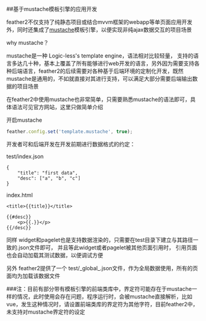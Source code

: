##基于mustache模板引擎的应用开发

feather2不仅支持了纯静态项目或结合mvvm框架的webapp等单页面应用开发外，同时还集成了[mustache](http://mustache.github.io/)模板引擎，以便实现非纯ajax数据交互的项目场景

why mustache？

mustache是一种 Logic-less's template engine，语法相对比较轻量， 支持的语言多达几十种，基本上覆盖了所有能够进行web开发的语言，另外因为需要支持各种后端语言，feather2的后续需要对各种基于后端环境的定制化开发，既然mustache是通用的，不如就直接对其进行支持，可以满足大部分需要后端输出数据的项目场景


在feather2中使用mustache也非常简单，只需要熟悉mustache的语法即可，具体语法可见官方网站，这里只做简单介绍

开启mustache

```js
feather.config.set('template.mustache', true);
```

开发者可和后端开发在开发前期进行数据格式的约定：


test/index.json
```
{
    "title": "first data",
    "desc": ["a", "b", "c"]
}
```

index.html

```
<title>{{title}}</title>

{{#desc}}
    <p>{{.}}</p>
{{/desc}}
```

同样 widget和pagelet也是支持数据渲染的，只需要在test目录下建立与其路径一致的.json文件即可， 并且等此widget或者pagelet被其他页面引用时， 引用页面也会自动加载其测试数据，以便调试方便

另外 feather2提供了一个 test/\_global\_.json文件，作为全局数据使用，所有的页面均为加载该数据文件

###注：目前有部分带有模板引擎的前端类库中，界定符可能存在于mustache一样的情况，此时使用会存在问题，程序运行时，会被mustache直接解析，比如vue，发生这种情况时，请设置前端类库的界定符为其他字符，目前feather2中，未支持对mustache界定符的设定
